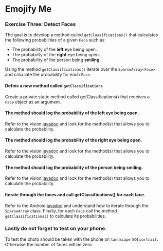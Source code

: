 # Emojify Me

### Exercise Three: Detect Faces
The goal is to develop a method called `getClassifications()` that
calculates the following probabilities of a given `Face` such as:
* The probability of the **left** eye being open.
* The probability of the **right** eye being open.
* The probability of the person being **smiling**.

Using the method `getClassifications()` iterate over the
`SparseArray<Face>` and calculate the probability for each `Face`.


#### Define a new method called `getClassifications`
Create a private static method called getClassifications() that receives
a `Face` object as an argument.

#### The method should log the probability of the left eye being open.
Refer to the vision [javadoc](https://developers.google.com/android/reference/com/google/android/gms/vision/face/Face)
and look for the method(s) that allows you to calculate the probability.

#### The method should log the probability of the right eye being open.
Refer to the vision [javadoc](https://developers.google.com/android/reference/com/google/android/gms/vision/face/Face)
and look for the method(s) that allows you to calculate the probability.

#### The method should log the probability of the person being smiling.
Refer to the vision [javadoc](https://developers.google.com/android/reference/com/google/android/gms/vision/face/Face)
and look for the method(s) that allows you to calculate the probability.

#### Iterate through the faces and call getClassifications() for each face.
Refer to the Android [javadoc](https://developer.android.com/reference/android/util/SparseArray)
and understand how to iterate through the `SparseArray` class. Finally,
for each `Face` call the method `getClassifications()` to calculate its
probabilities.

### Lastly do not forget to test on your phone.
To test the photo should be taken with the phone on `landscape` not
`portrait`. Otherwise the number of faces will be zero.